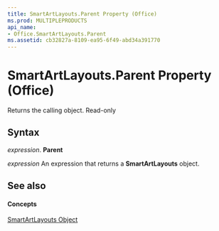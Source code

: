 ```yaml
---
title: SmartArtLayouts.Parent Property (Office)
ms.prod: MULTIPLEPRODUCTS
api_name:
- Office.SmartArtLayouts.Parent
ms.assetid: cb32827a-8109-ea95-6f49-abd34a391770
---
```



# SmartArtLayouts.Parent Property (Office)

Returns the calling object. Read-only


## Syntax

 _expression_. **Parent**

 _expression_ An expression that returns a **SmartArtLayouts** object.


## See also


#### Concepts


[SmartArtLayouts Object](smartartlayouts-object-office.md)

